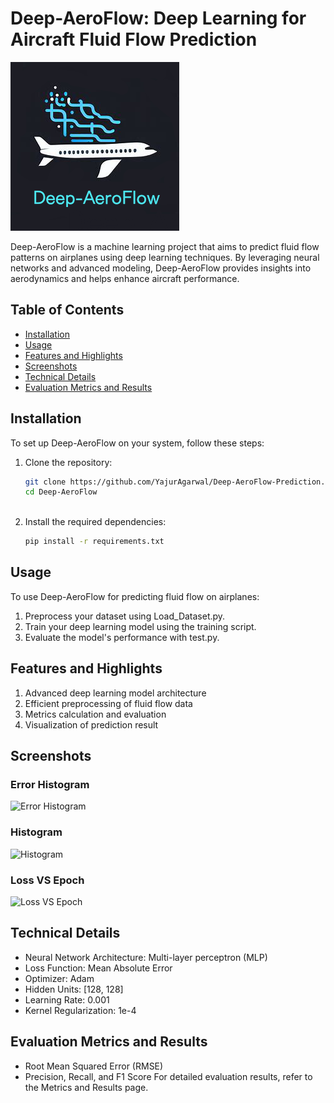 # Deep-AeroFlow: Deep Learning for Aircraft Fluid Flow Prediction

![Deep-AeroFlow Logo](Images/deepaeroflow_logo.png)

Deep-AeroFlow is a machine learning project that aims to predict fluid flow patterns on airplanes using deep learning techniques. By leveraging neural networks and advanced modeling, Deep-AeroFlow provides insights into aerodynamics and helps enhance aircraft performance.

## Table of Contents

- [Installation](#installation)
- [Usage](#usage)
- [Features and Highlights](#features-and-highlights)
- [Screenshots](#screenshots)
- [Technical Details](#technical-details)
- [Evaluation Metrics and Results](#evaluation-metrics-and-results)

## Installation

To set up Deep-AeroFlow on your system, follow these steps:

1. Clone the repository:
   ```sh
   git clone https://github.com/YajurAgarwal/Deep-AeroFlow-Prediction.git
   cd Deep-AeroFlow
  
2. Install the required dependencies:
   ```sh
   pip install -r requirements.txt

## Usage
To use Deep-AeroFlow for predicting fluid flow on airplanes:

1. Preprocess your dataset using Load_Dataset.py.
2. Train your deep learning model using the training script.
3. Evaluate the model's performance with test.py.

   
## Features and Highlights
1. Advanced deep learning model architecture
2. Efficient preprocessing of fluid flow data
3. Metrics calculation and evaluation
4. Visualization of prediction result

## Screenshots
### Error Histogram
![Error Histogram](Output/error_histogram.png )
### Histogram
![Histogram](Output/histogram.png)
### Loss VS Epoch
![Loss VS Epoch](Output/loss_vs_epoch.png)

## Technical Details
- Neural Network Architecture: Multi-layer perceptron (MLP)
- Loss Function: Mean Absolute Error
- Optimizer: Adam
- Hidden Units: [128, 128]
- Learning Rate: 0.001
- Kernel Regularization: 1e-4

## Evaluation Metrics and Results
- Root Mean Squared Error (RMSE)
- Precision, Recall, and F1 Score
For detailed evaluation results, refer to the Metrics and Results page.
